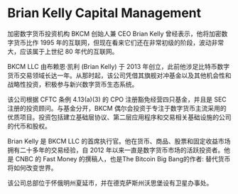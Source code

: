# Brian Kelly Capital Management

加密数字货币投资机构 BKCM 创始人兼 CEO Brian Kelly 曾经表示，他将加密数字货币比作 1995 年的互联网，但现在看来它们还在非常初级的阶段，波动非常大，应该属于上世纪 80 年代的互联网。

BKCM LLC 由布赖恩·凯利 (Brian Kelly) 于 2013 年创立，此前他涉足比特币数字货币交易领域长达一年。从那时起，该公司凭借其旗舰对冲基金以及其他机会性和战略性投资，积极参与新兴数字货币生态系统。

该公司根据 CFTC 条例 4.13(a)(3) 的 CPO 注册豁免经营四只基金，并且是 SEC 注册的投资顾问。与基金分开，BKCM 偶尔会投资于专注于数字货币主流采用的优质项目。投资包括建立基础层协议、第二层应用程序和交易相关基础设施的公司的代币和股权。

Brian Kelly 是 BKCM LLC 的首席执行官。他在货币、商品、股票和固定收益市场拥有二十多年的交易经验，自 2012 年以来一直是数字货币市场的活跃投资者。他是 CNBC 的 Fast Money 的撰稿人，也是The Bitcoin Big Bang的作者: 替代货币将如何改变世界。

 该公司总部位于怀俄明州夏延市，并在德克萨斯州沃思堡设有卫星办事处。

